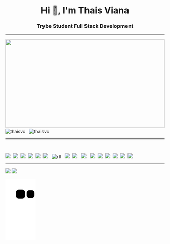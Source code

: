 <h1 align="center">Hi 👋, I'm Thais Viana</h1>
<h3 align="center">Trybe Student Full Stack Development</h3>

<hr>
<div class="container">
<img  height="280em" width="100%" src="a9098f918cbddb65-the-matrix-hd.gif.df198e3a65e0dcc7745b6257cdf8b2f7.gif">
</div>

 <div style="display: inline_flex"> 

 <img  height="280em" width="400" src="https://github-readme-stats.vercel.app/api/top-langs?username=thaisvc&show_icons=true&theme=dracula&locale=en&layout=compact" alt="thaisvc" />
&nbsp;
<img height="280em" width="400" src="https://github-readme-stats.vercel.app/api?username=thaisvc&show_icons=true&theme=dracula&hide_border=true&cache_seconds=1840&locale=en" alt="thaisvc" />
    
  </div>
 
<hr>
<div style="display: inline_block"><br>
 
 <img src="https://img.shields.io/badge/JavaScript-323330?style=for-the-badge&logo=javascript&logoColor=F7DF1E" />&nbsp;
 <img src="https://img.shields.io/badge/PHP-777BB4?style=for-the-badge&logo=php&logoColor=white" />&nbsp;
 <img src="https://img.shields.io/badge/React-20232A?style=for-the-badge&logo=react&logoColor=61DAFB" />&nbsp;
<img src="https://img.shields.io/badge/CSS3-1572B6?style=for-the-badge&logo=css3&logoColor=white" />&nbsp;
<img src="https://img.shields.io/badge/HTML5-E34F26?style=for-the-badge&logo=html5&logoColor=white" />&nbsp;
<img src="https://img.shields.io/badge/React_Router-CA4245?style=for-the-badge&logo=react-router&logoColor=white"> &nbsp;
<img  alt="rtl" src="https://img.shields.io/badge/testing%20library-323330?style=for-the-badge&logo=testing-library&logoColor=red"> &nbsp;
<img src="https://img.shields.io/badge/Redux-593D88?style=for-the-badge&logo=redux&logoColor=white" />&nbsp;
<img src="https://img.shields.io/badge/MySQL-00000F?style=for-the-badge&logo=mysql&logoColor=white" /> &nbsp;
<img src="https://img.shields.io/badge/Node.js-43853D?style=for-the-badge&logo=node.js&logoColor=white" /> &nbsp;
<img src="https://img.shields.io/badge/Jest-323330?style=for-the-badge&logo=Jest&logoColor=white" />&nbsp;
<img src="https://img.shields.io/badge/Bootstrap-563D7C?style=for-the-badge&logo=bootstrap&logoColor=white" />&nbsp;
<img src="https://img.shields.io/badge/GitHub-100000?style=for-the-badge&logo=github&logoColor=white" />&nbsp;
<img src="https://img.shields.io/badge/GIT-E44C30?style=for-the-badge&logo=git&logoColor=white" />&nbsp;
<img src="https://img.shields.io/badge/Shell_Script-121011?style=for-the-badge&logo=gnu-bash&logoColor=white" />&nbsp;
<img src="https://img.shields.io/badge/Linux-FCC624?style=for-the-badge&logo=linux&logoColor=black" />  &nbsp;
   <hr>                                                                                                                               
</div>

  <div>
   <a href="https://www.linkedin.com/in/thais-viana-7285a6177" target="_blank"><img src="https://img.shields.io/badge/-LinkedIn-%230077B5?style=for-the-badge&logo=linkedin&logoColor=white" target="_blank"></a> 
   <a href="https://api.whatsapp.com/send?phone=5531986736953" target="_blank"><img src="https://img.shields.io/badge/WhatsApp-25D366?style=for-the-badge&logo=whatsapp&logoColor=white" target="_blank"></a> 
  </div>

                                                                                            
   ![Snake animation](https://github.com/Thaisvc/Thais-Cunha/blob/output/github-contribution-grid-snake.svg)
                                                                                                                
